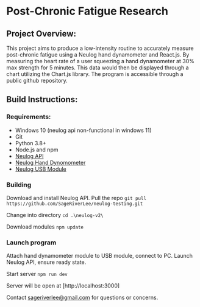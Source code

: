 # Post-Chronic Fatigue Research
## Project Overview:
This project aims to produce a low-intensity routine to accurately measure post-chronic fatigue using a Neulog hand dynamometer and React.js. By measuring the heart rate of a user squeezing a hand dynamometer at 30% max strength for 5 minutes. This data would then be displayed through a chart utilizing the Chart.js library. The program is accessible through a public github repository. 

## Build Instructions:
### Requirements:
- Windows 10 (neulog api non-functional in windows 11)
- Git
- Python 3.8+
- Node.js and npm
- [Neulog API](https://neulog.com/software/)
- [Neulog Hand Dynomometer](https://neulog.com/hand-dynamometer/) 
- [Neulog USB Module](https://neulog.com/hand-dynamometer/)
### Building

Download and install Neulog API.
Pull the repo
`git pull https://github.com/SageRiverLee/neulog-testing.git`

Change into directory
`cd .\neulog-v2\`

Download modules
`npm update`

### Launch program
 Attach hand dynamometer module to USB module, connect to PC. Launch Neulog API, ensure ready state. 

 Start server
 `npm run dev`

 Server will be open at [http://localhost:3000]

 Contact sageriverlee@gmail.com for questions or concerns. 

